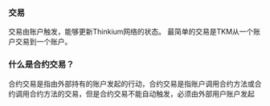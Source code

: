 ### 交易

交易由账户触发，能够更新Thinkium网络的状态。 最简单的交易是TKM从一个账户交易到一个账户。

### 什么是合约交易？

合约交易是指由外部持有的账户发起的行动，合约交易是指账户调用合约方法或合约调用合约方法的交易，但是合约交易不能自动触发，必须由外部用户账户发起